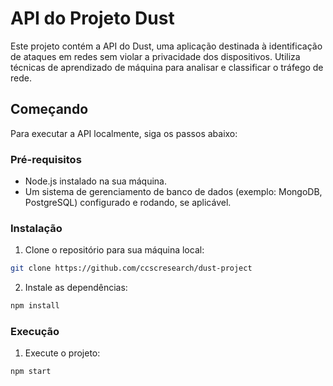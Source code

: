 # API do Projeto Dust

Este projeto contém a API do Dust, uma aplicação destinada à identificação de ataques em redes sem violar a privacidade dos dispositivos. Utiliza técnicas de aprendizado de máquina para analisar e classificar o tráfego de rede.

## Começando

Para executar a API localmente, siga os passos abaixo:

### Pré-requisitos

- Node.js instalado na sua máquina.
- Um sistema de gerenciamento de banco de dados (exemplo: MongoDB, PostgreSQL) configurado e rodando, se aplicável.

### Instalação

1. Clone o repositório para sua máquina local:

```bash
git clone https://github.com/ccscresearch/dust-project
```

2. Instale as dependências:

```bash
npm install
```

### Execução

1. Execute o projeto:

```bash
npm start
```
